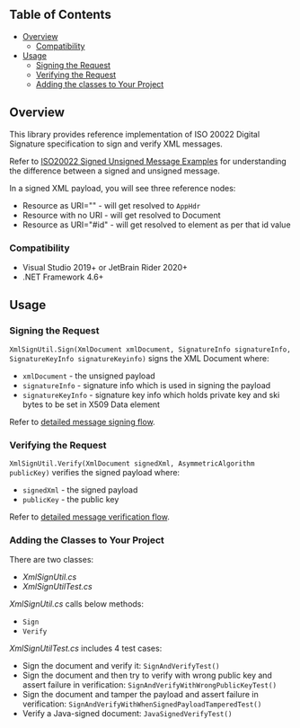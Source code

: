 
## Table of Contents
- [Overview](#overview)
  * [Compatibility](#compatibility)
- [Usage](#usage)
  * [Signing the Request](#signing-request)
  * [Verifying the Request](#verifying-request)
  * [Adding the classes to Your Project](#adding-the-classes-to-your-project)

## Overview <a name="overview"></a>
This library provides reference implementation of ISO 20022 Digital Signature specification to sign and verify XML messages. 

Refer to [ISO20022 Signed Unsigned Message Examples](docs/ISO20022_Signed_Unsigned_Examples_Reference_Guide.md) for understanding the difference between a signed and unsigned message.

In a signed XML payload, you will see three reference nodes:
* Resource as URI="" - will get resolved to `AppHdr`
* Resource with no URI - will get resolved to Document
* Resource as URI="#id" - will get resolved to element as per that id value

### Compatibility <a name="compatibility"></a>
* Visual Studio 2019+ or JetBrain Rider 2020+
* .NET Framework 4.6+
 
## Usage <a name="usage"></a>

### Signing the Request <a name="signing-request"></a>

`XmlSignUtil.Sign(XmlDocument xmlDocument, SignatureInfo signatureInfo, SignatureKeyInfo signatureKeyinfo)` signs the XML Document where:
* `xmlDocument` - the unsigned payload 
* `signatureInfo` - signature info which is used in signing the payload
* `signatureKeyInfo` - signature key info which holds private key and ski bytes to be set in X509 Data element

Refer to [detailed message signing flow](docs/MessageSigningFlow.md).

### Verifying the Request <a name="verifying-request"></a>

`XmlSignUtil.Verify(XmlDocument signedXml, AsymmetricAlgorithm publicKey)` verifies the signed payload where:
* `signedXml` - the signed payload
* `publicKey` - the public key

Refer to [detailed message verification flow](docs/MessageVerificationFlow.md).

### Adding the Classes to Your Project <a name="adding-the-classes-to-your-project"></a>

There are two classes:
* _XmlSignUtil.cs_
* _XmlSignUtilTest.cs_
 
_XmlSignUtil.cs_ calls below methods:
* `Sign`
* `Verify`
 
_XmlSignUtilTest.cs_ includes 4 test cases:
* Sign the document and verify it: `SignAndVerifyTest()`
* Sign the document and then try to verify with wrong public key and assert failure in verification: `SignAndVerifyWithWrongPublicKeyTest()`
* Sign the document and tamper the payload and assert failure in verification: `SignAndVerifyWithWhenSignedPayloadTamperedTest()`
* Verify a Java-signed document: `JavaSignedVerifyTest()`
